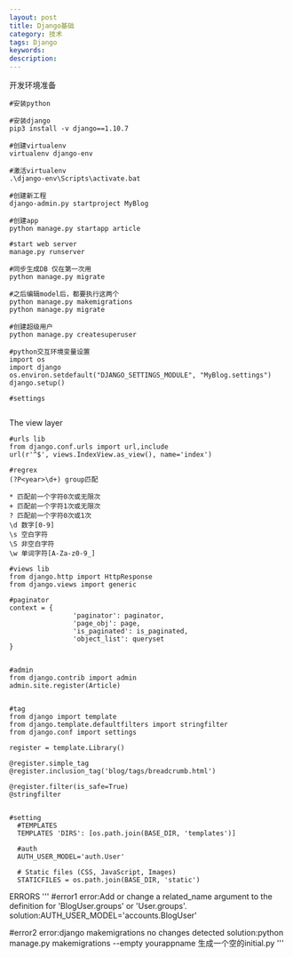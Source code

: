 ```yaml
---
layout: post
title: Django基础
category: 技术
tags: Django
keywords: 
description: 
---
```


开发环境准备

```
#安装python

#安装django
pip3 install -v django==1.10.7

#创建virtualenv
virtualenv django-env

#激活virtualenv
.\django-env\Scripts\activate.bat

#创建新工程
django-admin.py startproject MyBlog

#创建app
python manage.py startapp article

#start web server
manage.py runserver

#同步生成DB 仅在第一次用
python manage.py migrate

#之后编辑model后，都要执行这两个
python manage.py makemigrations
python manage.py migrate

#创建超级用户
python manage.py createsuperuser

#python交互环境变量设置
import os
import django
os.environ.setdefault("DJANGO_SETTINGS_MODULE", "MyBlog.settings")
django.setup()

#settings


```


The view layer
```
#urls lib
from django.conf.urls import url,include
url(r'^$', views.IndexView.as_view(), name='index')

#regrex
(?P<year>\d+) group匹配

* 匹配前一个字符0次或无限次
+ 匹配前一个字符1次或无限次
? 匹配前一个字符0次或1次
\d 数字[0-9]
\s 空白字符
\S 非空白字符
\w 单词字符[A-Za-z0-9_]

#views lib
from django.http import HttpResponse
from django.views import generic

#paginator
context = {
                'paginator': paginator,
                'page_obj': page,
                'is_paginated': is_paginated,
                'object_list': queryset
}


#admin
from django.contrib import admin
admin.site.register(Article)


#tag
from django import template
from django.template.defaultfilters import stringfilter
from django.conf import settings

register = template.Library()

@register.simple_tag
@register.inclusion_tag('blog/tags/breadcrumb.html')

@register.filter(is_safe=True)
@stringfilter


#setting
  #TEMPLATES
  TEMPLATES 'DIRS': [os.path.join(BASE_DIR, 'templates')]

  #auth
  AUTH_USER_MODEL='auth.User'

  # Static files (CSS, JavaScript, Images)
  STATICFILES = os.path.join(BASE_DIR, 'static')
```

ERRORS 
'''
#error1
error:Add or change a related_name argument to the definition for 'BlogUser.groups' or 'User.groups'.
solution:AUTH_USER_MODEL='accounts.BlogUser'

#error2
error:django makemigrations no changes detected
solution:python manage.py makemigrations --empty yourappname 生成一个空的initial.py
'''

